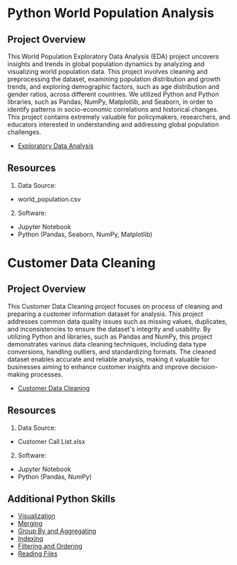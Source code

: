 # Python World Population Analysis

## Project Overview
This World Population Exploratory Data Analysis (EDA) project uncovers insights and trends in global population dynamics by analyzing and visualizing world population data. This project involves cleaning and preprocessing the dataset, examining population distribution and growth trends, and exploring demographic factors, such as age distribution and gender ratios, across different countries. We utilized Python and Python libraries, such as Pandas, NumPy, Matplotlib, and Seaborn, in order to identify patterns in socio-economic correlations and historical changes. This project contains extremely valuable for policymakers, researchers, and educators interested in understanding and addressing global population challenges.
- [Exploratory Data Analysis](https://github.com/priyanka-velu/World_Population_EDA/blob/main/Project1_World_Population_Exploratory_Data_Analysis.ipynb)

## Resources
1. Data Source:
- world_population.csv

2. Software:
- Jupyter Notebook
- Python (Pandas, Seaborn, NumPy, Matplotlib)

# Customer Data Cleaning

## Project Overview
This Customer Data Cleaning project focuses on process of cleaning and preparing a customer information dataset for analysis. This project addresses common data quality issues such as missing values, duplicates, and inconsistencies to ensure the dataset's integrity and usability. By utilizing Python and libraries, such as Pandas and NumPy, this project demonstrates various data cleaning techniques, including data type conversions, handling outliers, and standardizing formats. The cleaned dataset enables accurate and reliable analysis, making it valuable for businesses aiming to enhance customer insights and improve decision-making processes.
- [Customer Data Cleaning](https://github.com/priyanka-velu/World_Population_EDA/blob/main/Project2_Customer_Information_Data_Cleaning.ipynb)

## Resources
1. Data Source:
- Customer Call List.xlsx

2. Software:
- Jupyter Notebook
- Python (Pandas, NumPy)

## Additional Python Skills
- [Visualization](https://github.com/priyanka-velu/World_Population_EDA/blob/main/Pandas_Visualization.ipynb)
- [Merging](https://github.com/priyanka-velu/World_Population_EDA/blob/main/Pandas_Merge_Join_Concatenate.ipynb)
- [Group By and Aggregating](https://github.com/priyanka-velu/World_Population_EDA/blob/main/Pandas_Group_By_Aggregate.ipynb)
- [Indexing](https://github.com/priyanka-velu/World_Population_EDA/blob/main/Pandas_Indexing.ipynb)
- [Filtering and Ordering](https://github.com/priyanka-velu/World_Population_EDA/blob/main/Pandas_Filtering_Ordering.ipynb)
- [Reading Files](https://github.com/priyanka-velu/World_Population_EDA/blob/main/Pandas_Reading_Files.ipynb)
